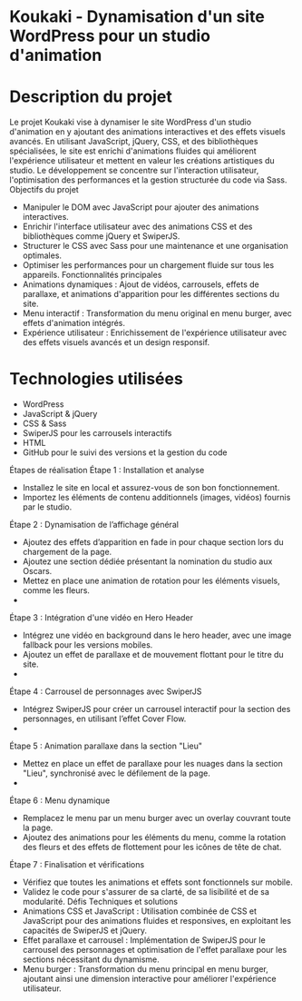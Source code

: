 # Koukaki - Dynamisation d'un site WordPress pour un studio d'animation

# Description du projet

Le projet Koukaki vise à dynamiser le site WordPress d'un studio d'animation en y ajoutant des animations interactives et des effets visuels avancés. En utilisant JavaScript, jQuery, CSS, et des bibliothèques spécialisées, le site est enrichi d'animations fluides qui améliorent l'expérience utilisateur et mettent en valeur les créations artistiques du studio. Le développement se concentre sur l'interaction utilisateur, l'optimisation des performances et la gestion structurée du code via Sass.
Objectifs du projet

-	Manipuler le DOM avec JavaScript pour ajouter des animations interactives.
-	Enrichir l'interface utilisateur avec des animations CSS et des bibliothèques comme jQuery et SwiperJS.
-	Structurer le CSS avec Sass pour une maintenance et une organisation optimales.
-	Optimiser les performances pour un chargement fluide sur tous les appareils.
Fonctionnalités principales
-	Animations dynamiques : Ajout de vidéos, carrousels, effets de parallaxe, et animations d'apparition pour les différentes sections du site.
-	Menu interactif : Transformation du menu original en menu burger, avec effets d'animation intégrés.
-	Expérience utilisateur : Enrichissement de l'expérience utilisateur avec des effets visuels avancés et un design responsif.

# Technologies utilisées

-	WordPress
-	JavaScript & jQuery
-	CSS & Sass
-	SwiperJS pour les carrousels interactifs
-	HTML
-	GitHub pour le suivi des versions et la gestion du code

Étapes de réalisation
Étape 1 : Installation et analyse
-	Installez le site en local et assurez-vous de son bon fonctionnement.
-	Importez les éléments de contenu additionnels (images, vidéos) fournis par le studio.

Étape 2 : Dynamisation de l’affichage général

-	Ajoutez des effets d’apparition en fade in pour chaque section lors du chargement de la page.
-	Ajoutez une section dédiée présentant la nomination du studio aux Oscars.
-	Mettez en place une animation de rotation pour les éléments visuels, comme les fleurs.
-	
Étape 3 : Intégration d'une vidéo en Hero Header

-	Intégrez une vidéo en background dans le hero header, avec une image fallback pour les versions mobiles.
-	Ajoutez un effet de parallaxe et de mouvement flottant pour le titre du site.
-	
Étape 4 : Carrousel de personnages avec SwiperJS

-	Intégrez SwiperJS pour créer un carrousel interactif pour la section des personnages, en utilisant l’effet Cover Flow.
-	
Étape 5 : Animation parallaxe dans la section "Lieu"

-	Mettez en place un effet de parallaxe pour les nuages dans la section "Lieu", synchronisé avec le défilement de la page.
-	
Étape 6 : Menu dynamique

-	Remplacez le menu par un menu burger avec un overlay couvrant toute la page.
-	Ajoutez des animations pour les éléments du menu, comme la rotation des fleurs et des effets de flottement pour les icônes de tête de chat.

Étape 7 : Finalisation et vérifications

-	Vérifiez que toutes les animations et effets sont fonctionnels sur mobile.
-	Validez le code pour s'assurer de sa clarté, de sa lisibilité et de sa modularité.
Défis Techniques et solutions
-	Animations CSS et JavaScript : Utilisation combinée de CSS et JavaScript pour des animations fluides et responsives, en exploitant les capacités de SwiperJS et jQuery.
-	Effet parallaxe et carrousel : Implémentation de SwiperJS pour le carrousel des personnages et optimisation de l'effet parallaxe pour les sections nécessitant du dynamisme.
-	Menu burger : Transformation du menu principal en menu burger, ajoutant ainsi une dimension interactive pour améliorer l'expérience utilisateur.
